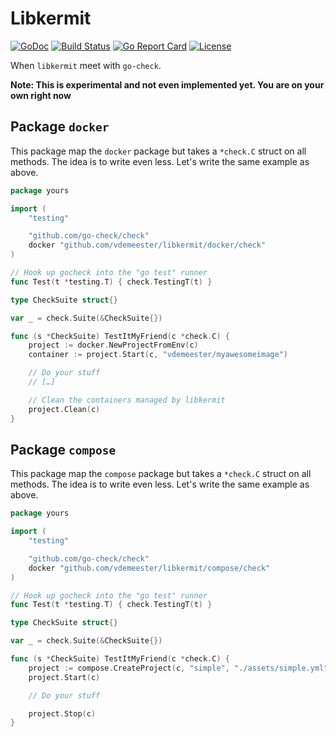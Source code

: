 # Libkermit
[![GoDoc](https://godoc.org/github.com/libkermit/docker-check?status.png)](https://godoc.org/github.com/libkermit/docker-check)
[![Build Status](https://travis-ci.orglibkermit/docker-check.svg?branch=master)](https://travis-ci.org/libkermit/docker-check)
[![Go Report Card](https://goreportcard.com/badge/github.com/libkermit/docker-check)](https://goreportcard.com/report/github.com/libkermit/docker-check)
[![License](https://img.shields.io/github/license/libkermit/docker-check.svg)]()

When `libkermit` meet with `go-check`.

**Note: This is experimental and not even implemented yet. You are on your own right now**


## Package `docker`

This package map the `docker` package but takes a `*check.C` struct
on all methods. The idea is to write even less. Let's write the same
example as above.


```go
package yours

import (
    "testing"

	"github.com/go-check/check"
    docker "github.com/vdemeester/libkermit/docker/check"
)

// Hook up gocheck into the "go test" runner
func Test(t *testing.T) { check.TestingT(t) }

type CheckSuite struct{}

var _ = check.Suite(&CheckSuite{})

func (s *CheckSuite) TestItMyFriend(c *check.C) {
    project := docker.NewProjectFromEnv(c)
    container := project.Start(c, "vdemeester/myawesomeimage")

    // Do your stuff
    // […]

    // Clean the containers managed by libkermit
    project.Clean(c)
}
```


## Package `compose`

This package map the `compose` package but takes a `*check.C` struct
on all methods. The idea is to write even less. Let's write the same
example as above.


```go
package yours

import (
    "testing"

	"github.com/go-check/check"
    docker "github.com/vdemeester/libkermit/compose/check"
)

// Hook up gocheck into the "go test" runner
func Test(t *testing.T) { check.TestingT(t) }

type CheckSuite struct{}

var _ = check.Suite(&CheckSuite{})

func (s *CheckSuite) TestItMyFriend(c *check.C) {
    project := compose.CreateProject(c, "simple", "./assets/simple.yml")
    project.Start(c)

    // Do your stuff

    project.Stop(c)
}
```

